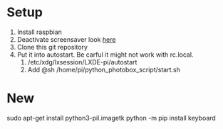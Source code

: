 # Setup
1. Install raspbian
2. Deactivate screensaver look [here](https://www.geeks3d.com/hacklab/20160108/how-to-disable-the-blank-screen-on-raspberry-pi-raspbian/)
3. Clone this git repository
4. Put it into autostart. Be carful it might not work with rc.local.
    1. /etc/xdg/lxsession/LXDE-pi/autostart
    2. Add @sh /home/pi/python_photobox_script/start.sh
  

# New
sudo apt-get install python3-pil.imagetk
python -m pip install keyboard


